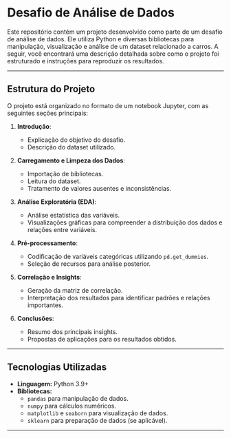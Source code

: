 # Desafio de Análise de Dados

Este repositório contém um projeto desenvolvido como parte de um desafio de análise de dados. Ele utiliza Python e diversas bibliotecas para manipulação, visualização e análise de um dataset relacionado a carros. A seguir, você encontrará uma descrição detalhada sobre como o projeto foi estruturado e instruções para reproduzir os resultados.

---

## Estrutura do Projeto

O projeto está organizado no formato de um notebook Jupyter, com as seguintes seções principais:

1. **Introdução**:
   - Explicação do objetivo do desafio.
   - Descrição do dataset utilizado.

2. **Carregamento e Limpeza dos Dados**:
   - Importação de bibliotecas.
   - Leitura do dataset.
   - Tratamento de valores ausentes e inconsistências.

3. **Análise Exploratória (EDA)**:
   - Análise estatística das variáveis.
   - Visualizações gráficas para compreender a distribuição dos dados e relações entre variáveis.

4. **Pré-processamento**:
   - Codificação de variáveis categóricas utilizando `pd.get_dummies`.
   - Seleção de recursos para análise posterior.

5. **Correlação e Insights**:
   - Geração da matriz de correlação.
   - Interpretação dos resultados para identificar padrões e relações importantes.

6. **Conclusões**:
   - Resumo dos principais insights.
   - Propostas de aplicações para os resultados obtidos.

---

## Tecnologias Utilizadas

- **Linguagem:** Python 3.9+
- **Bibliotecas:**
  - `pandas` para manipulação de dados.
  - `numpy` para cálculos numéricos.
  - `matplotlib` e `seaborn` para visualização de dados.
  - `sklearn` para preparação de dados (se aplicável).

---
